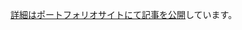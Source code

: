 [詳細はポートフォリオサイトにて記事を公開](https://portfolio-4ng.pages.dev/blog/2025-10-8-publish-school-work/#%E3%81%8A%E5%A4%A9%E6%B0%97%E3%82%A2%E3%83%97%E3%83%AA)しています。
